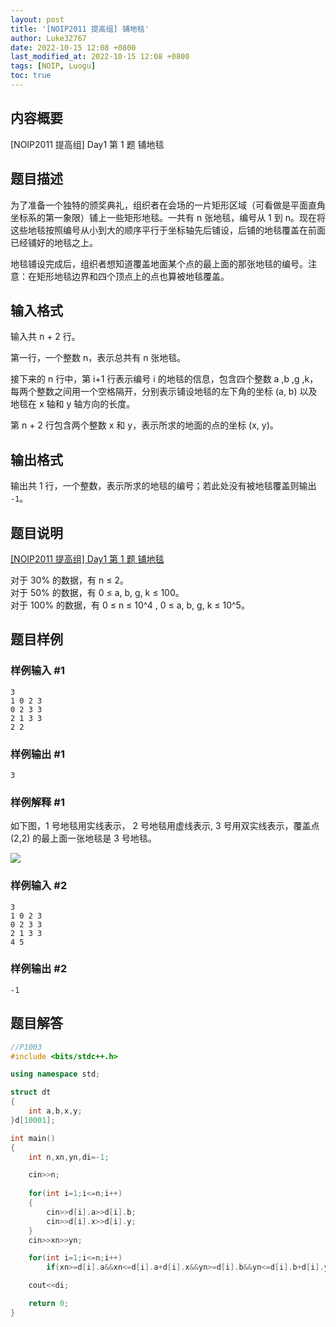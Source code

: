 ```yaml
---
layout: post
title: '[NOIP2011 提高组] 铺地毯'
author: Luke32767
date: 2022-10-15 12:08 +0800
last_modified_at: 2022-10-15 12:08 +0800
tags: [NOIP, Luogu]
toc: true
---
```


## 内容概要
[NOIP2011 提高组] Day1 第 1 题 铺地毯

## 题目描述
为了准备一个独特的颁奖典礼，组织者在会场的一片矩形区域（可看做是平面直角坐标系的第一象限）铺上一些矩形地毯。一共有 n 张地毯，编号从 1 到 n。现在将这些地毯按照编号从小到大的顺序平行于坐标轴先后铺设，后铺的地毯覆盖在前面已经铺好的地毯之上。

地毯铺设完成后，组织者想知道覆盖地面某个点的最上面的那张地毯的编号。注意：在矩形地毯边界和四个顶点上的点也算被地毯覆盖。

## 输入格式

输入共 n + 2 行。

第一行，一个整数 n，表示总共有 n 张地毯。

接下来的 n 行中，第 i+1 行表示编号 i 的地毯的信息，包含四个整数 a ,b ,g ,k，每两个整数之间用一个空格隔开，分别表示铺设地毯的左下角的坐标 (a, b) 以及地毯在 x 轴和 y 轴方向的长度。

第 n + 2 行包含两个整数 x 和 y，表示所求的地面的点的坐标 (x, y)。

## 输出格式

输出共 1 行，一个整数，表示所求的地毯的编号；若此处没有被地毯覆盖则输出 `-1`。

## 题目说明

[P1003]: https://www.luogu.com.cn/problem/P1003
[[NOIP2011 提高组] Day1 第 1 题 铺地毯][P1003]

对于 30% 的数据，有 n ≤ 2。  
对于 50% 的数据，有 0 ≤ a, b, g, k ≤ 100。  
对于 100% 的数据，有 0 ≤ n ≤ 10^4 , 0 ≤ a, b, g, k ≤ 10^5。   

## 题目样例

### 样例输入 #1

```
3
1 0 2 3
0 2 3 3
2 1 3 3
2 2
```

### 样例输出 #1

```
3
```


### 样例解释 #1

如下图，1 号地毯用实线表示， 2 号地毯用虚线表示, 3 号用双实线表示，覆盖点 (2,2) 的最上面一张地毯是 3 号地毯。

 ![](https://cdn.luogu.com.cn/upload/pic/100.png) 

### 样例输入 #2

```
3
1 0 2 3
0 2 3 3
2 1 3 3
4 5
```

### 样例输出 #2

```
-1
```

## 题目解答

``` c++
//P1003
#include <bits/stdc++.h>

using namespace std;

struct dt
{
    int a,b,x,y;
}d[10001];

int main()
{
    int n,xn,yn,di=-1;

    cin>>n;
    
    for(int i=1;i<=n;i++)
    {
        cin>>d[i].a>>d[i].b;
        cin>>d[i].x>>d[i].y;
    }
    cin>>xn>>yn;

    for(int i=1;i<=n;i++)
        if(xn>=d[i].a&&xn<=d[i].a+d[i].x&&yn>=d[i].b&&yn<=d[i].b+d[i].y) di=i;

    cout<<di;

    return 0;
}
```
